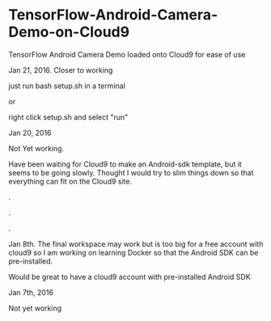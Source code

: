 # TensorFlow-Android-Camera-Demo-on-Cloud9
TensorFlow Android Camera Demo loaded onto Cloud9 for ease of use


Jan 21, 2016. Closer to working

just run 
bash setup.sh
in a terminal

or

right click setup.sh and select "run"


Jan 20, 2016

Not Yet working.

Have been waiting for Cloud9 to make an Android-sdk template, but it seems to be going slowly. Thought I would try to slim things down so that everything can fit on the Cloud9 site.


.


.



.



Jan 8th. The final workspace may work but is too big for a free account with cloud9 so I am working on learning Docker so that the Android SDK can be pre-installed.

Would be great to have a cloud9 account with pre-installed Android SDK



Jan 7th, 2016

Not yet working
